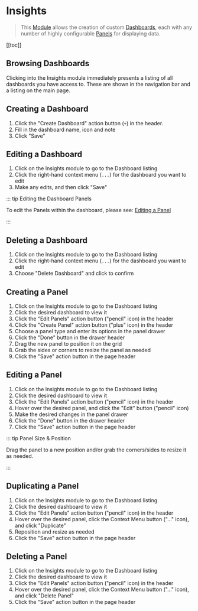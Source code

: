 # Insights

> This [Module](/getting-started/glossary/#modules) allows the creation of custom
> [Dashboards](/getting-started/glossary/#dashboards), each with any number of highly configurable
> [Panels](/getting-started/glossary/#panels) for displaying data.

[[toc]]

## Browsing Dashboards

Clicking into the Insights module immediately presents a listing of all dashboards you have access to. These are shown
in the navigation bar and a listing on the main page.

## Creating a Dashboard

1. Click the "Create Dashboard" action button (`+`) in the header.
2. Fill in the dashboard name, icon and note
3. Click "Save"

## Editing a Dashboard

1. Click on the Insights module to go to the Dashboard listing
2. Click the right-hand context menu (`...`) for the dashboard you want to edit
3. Make any edits, and then click "Save"

::: tip Editing the Dashboard Panels

To edit the Panels within the dashboard, please see: [Editing a Panel](#editing-a-panel)

:::

## Deleting a Dashboard

1. Click on the Insights module to go to the Dashboard listing
2. Click the right-hand context menu (`...`) for the dashboard you want to edit
3. Choose "Delete Dashboard" and click to confirm

## Creating a Panel

1. Click on the Insights module to go to the Dashboard listing
2. Click the desired dashboard to view it
3. Click the "Edit Panels" action button ("pencil" icon) in the header
4. Click the "Create Panel" action button ("plus" icon) in the header
5. Choose a panel type and enter its options in the panel drawer
6. Click the "Done" button in the drawer header
7. Drag the new panel to position it on the grid
8. Grab the sides or corners to resize the panel as needed
9. Click the "Save" action button in the page header

## Editing a Panel

1. Click on the Insights module to go to the Dashboard listing
2. Click the desired dashboard to view it
3. Click the "Edit Panels" action button ("pencil" icon) in the header
4. Hover over the desired panel, and click the "Edit" button ("pencil" icon)
5. Make the desired changes in the panel drawer
6. Click the "Done" button in the drawer header
7. Click the "Save" action button in the page header

::: tip Panel Size & Position

Drag the panel to a new position and/or grab the corners/sides to resize it as needed.

:::

## Duplicating a Panel

1. Click on the Insights module to go to the Dashboard listing
2. Click the desired dashboard to view it
3. Click the "Edit Panels" action button ("pencil" icon) in the header
4. Hover over the desired panel, click the Context Menu button ("..." icon), and click "Duplicate"
5. Reposition and resize as needed
6. Click the "Save" action button in the page header

## Deleting a Panel

1. Click on the Insights module to go to the Dashboard listing
2. Click the desired dashboard to view it
3. Click the "Edit Panels" action button ("pencil" icon) in the header
4. Hover over the desired panel, click the Context Menu button ("..." icon), and click "Delete Panel"
5. Click the "Save" action button in the page header
